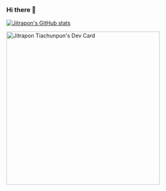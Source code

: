 ### Hi there 👋

<!--
**jitrapon/jitrapon** is a ✨ _special_ ✨ repository because its `README.md` (this file) appears on your GitHub profile.

Here are some ideas to get you started:

- 🔭 I’m currently working on ...
- 🌱 I’m currently learning ...
- 👯 I’m looking to collaborate on ...
- 🤔 I’m looking for help with ...
- 💬 Ask me about ...
- 📫 How to reach me: ...
- 😄 Pronouns: ...
- ⚡ Fun fact: ...
-->

[![Jitrapon's GitHub stats](https://github-readme-stats.vercel.app/api?username=jitrapon)](https://github.com/jitrapon/github-readme-stats&count_private=true&show_icons=true&theme=dracula)

<a href="https://app.daily.dev/jitrapon"><img src="https://api.daily.dev/devcards/90d89fea694d4958b862f0f1890d0b85.png?r=4cd" width="400" alt="Jitrapon Tiachunpun's Dev Card"/></a>

